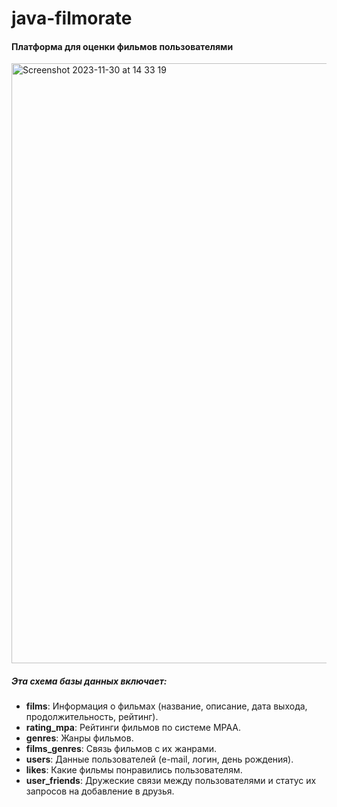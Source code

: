 # java-filmorate
#### Платформа для оценки фильмов пользователями

<img width="960" alt="Screenshot 2023-11-30 at 14 33 19" src="https://github.com/Dayardiyev/java-filmorate/assets/92905923/840a294a-87bc-4960-ab1c-96917fcb5bb4">

<br>

##### Эта схема базы данных включает:

* **films**: Информация о фильмах (название, описание, дата выхода, продолжительность, рейтинг).
* **rating_mpa**: Рейтинги фильмов по системе MPAA.
* **genres**: Жанры фильмов.
* **films_genres**: Связь фильмов с их жанрами.
* **users**: Данные пользователей (e-mail, логин, день рождения).
* **likes**: Какие фильмы понравились пользователям.
* **user_friends**: Дружеские связи между пользователями и статус их запросов на добавление в друзья.



